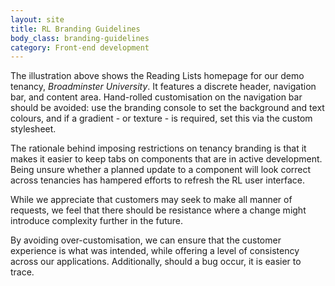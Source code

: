 ```yaml
---
layout: site
title: RL Branding Guidelines
body_class: branding-guidelines
category: Front-end development
---
```


The illustration above shows the Reading Lists homepage for our demo tenancy,
_Broadminster University_. It features a discrete header, navigation bar, and
content area. Hand-rolled customisation on the navigation bar should be avoided:
use the branding console to set the background and text colours, and if a gradient -
or texture - is required, set this via the custom stylesheet.

The rationale behind imposing restrictions on tenancy branding is that it makes
it easier to keep tabs on components that are in active development. Being unsure
whether a planned update to a component will look correct across tenancies has
hampered efforts to refresh the RL user interface.

While we appreciate that customers may seek to make all manner of requests, we feel
that there should be resistance where a change might introduce complexity
further in the future.

By avoiding over-customisation, we can ensure that the customer experience is what
was intended, while offering a level of consistency across our applications. Additionally,
should a bug occur, it is easier to trace.
